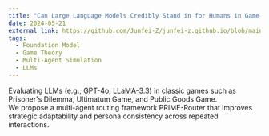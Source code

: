 ```yaml
---
title: "Can Large Language Models Credibly Stand in for Humans in Game-Theoretic Experiments?"
date: 2024-05-21
external_link: https://github.com/Junfei-Z/junfei-z.github.io/blob/main/static/uploads/Slide_for_MM_conference.pdf
tags:
  - Foundation Model
  - Game Theory
  - Multi-Agent Simulation
  - LLMs
---
```


Evaluating LLMs (e.g., GPT-4o, LLaMA-3.3) in classic games such as Prisoner's Dilemma, Ultimatum Game, and Public Goods Game.  
We propose a multi-agent routing framework PRIME-Router that improves strategic adaptability and persona consistency across repeated interactions.  

<!--more-->
